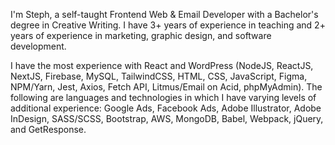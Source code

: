 I'm Steph, a self-taught Frontend Web & Email Developer with a Bachelor's degree in Creative Writing. I have 3+ years of experience in teaching and 2+ years of experience in marketing, graphic design, and software development.

I have the most experience with React and WordPress (NodeJS, ReactJS, NextJS, Firebase, MySQL, TailwindCSS, HTML, CSS, JavaScript, Figma, NPM/Yarn, Jest, Axios, Fetch API, Litmus/Email on Acid, phpMyAdmin). The following are languages and technologies in which I have varying levels of additional experience: Google Ads, Facebook Ads, Adobe Illustrator, Adobe InDesign, SASS/SCSS, Bootstrap, AWS, MongoDB, Babel, Webpack, jQuery, and GetResponse.
